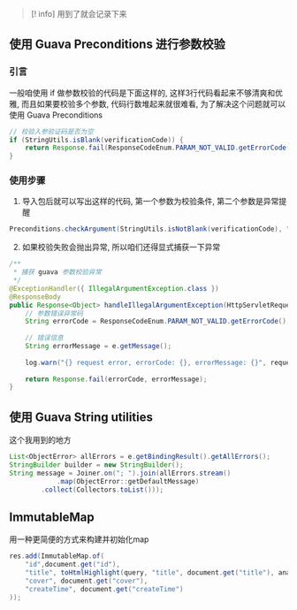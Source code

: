 > [! info] 用到了就会记录下来

## 使用 Guava Preconditions 进行参数校验
### 引言
一般咱使用 if 做参数校验的代码是下面这样的, 这样3行代码看起来不够清爽和优雅, 而且如果要校验多个参数, 代码行数堆起来就很难看, 为了解决这个问题就可以使用 Guava Preconditions 
```Java
// 校验入参验证码是否为空 
if (StringUtils.isBlank(verificationCode)) { 
	return Response.fail(ResponseCodeEnum.PARAM_NOT_VALID.getErrorCode(), "验证码不能为空"); 
}
```

### 使用步骤
1. 导入包后就可以写出这样的代码, 第一个参数为校验条件, 第二个参数是异常提醒
```java
Preconditions.checkArgument(StringUtils.isNotBlank(verificationCode), "验证码不能为空");
```

2. 如果校验失败会抛出异常, 所以咱们还得显式捕获一下异常
```java
/**  
 * 捕获 guava 参数校验异常  
 */  
@ExceptionHandler({ IllegalArgumentException.class })  
@ResponseBody  
public Response<Object> handleIllegalArgumentException(HttpServletRequest request, IllegalArgumentException e) {  
    // 参数错误异常码  
    String errorCode = ResponseCodeEnum.PARAM_NOT_VALID.getErrorCode();  
  
    // 错误信息  
    String errorMessage = e.getMessage();  
  
    log.warn("{} request error, errorCode: {}, errorMessage: {}", request.getRequestURI(), rrorCode, errorMessage);  
  
    return Response.fail(errorCode, errorMessage);  
}
```

## 使用 Guava String utilities
这个我用到的地方

```java
List<ObjectError> allErrors = e.getBindingResult().getAllErrors();  
StringBuilder builder = new StringBuilder();  
String message = Joiner.on("; ").join(allErrors.stream()  
            .map(ObjectError::getDefaultMessage)  
        .collect(Collectors.toList()));
```


## ImmutableMap
用一种更简便的方式来构建并初始化map
```java
res.add(ImmutableMap.of(  
	"id",document.get("id"),  
	"title", toHtmlHighlight(query, "title", document.get("title"), analyzer),  
	"cover", document.get("cover"),  
	"createTime", document.get("createTime")  
));
```

